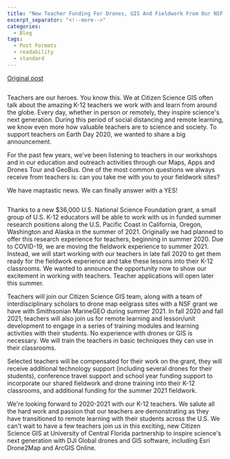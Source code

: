 ```yaml
---
title: "New Teacher Funding For Drones, GIS And Fieldwork From Our NSF Grant"
excerpt_separator: "<!--more-->"
categories:
  - Blog
tags:
  - Post Formats
  - readability
  - standard
---
```

[Original post](https://www.citizensciencegis.org/blog/new-teacher-funding-for-drones-gis-and-fieldwork-from-our-nsf-grant)

<img src="{{ site.url }}{{ site.baseurl }}/assets/images/Posts/2020042201.jpg" alt="">

Teachers are our heroes. You know this. We at Citizen Science GIS often talk about the amazing K-12 teachers we work with and learn from around the globe. Every day, whether in person or remotely, they inspire science's next generation. During this period of social distancing and remote learning, we know even more how valuable teachers are to science and society. To support teachers on Earth Day 2020, we wanted to share a big announcement.

For the past few years, we've been listening to teachers in our workshops and in our education and outreach activities through our Maps, Apps and Drones Tour and GeoBus. One of the most common questions we always receive from teachers is: can you take me with you to your fieldwork sites?

We have maptastic news. We can finally answer with a YES!

<img src="{{ site.url }}{{ site.baseurl }}/assets/images/Posts/2020042202.png" alt="">

Thanks to a new $36,000 U.S. National Science Foundation grant, a small group of U.S. K-12 educators will be able to work with us in funded summer research positions along the U.S. Pacific Coast in California, Oregon, Washington and Alaska in the summer of 2021. Originally we had planned to offer this research experience for teachers, beginning in summer 2020. Due to COVID-19, we are moving the fieldwork experience to summer 2021. Instead, we will start working with our teachers in late fall 2020 to get them ready for the fieldwork experience and take these lessons into their K-12 classrooms. We wanted to announce the opportunity now to show our excitement in working with teachers. Teacher applications will open later this summer.

Teachers will join our Citizen Science GIS team, along with a team of interdisciplinary scholars to drone map eelgrass sites with a NSF grant we have with Smithsonian MarineGEO during summer 2021. In fall 2020 and fall 2021, teachers will also join us for remote learning and lesson/unit development to engage in a series of training modules and learning activities with their students. No experience with drones or GIS is necessary. We will train the teachers in basic techniques they can use in their classrooms.

Selected teachers will be compensated for their work on the grant, they will receive additional technology support (including several drones for their students), conference travel support and school year funding support to incorporate our shared fieldwork and drone training into their K-12 classrooms, and additional funding for the summer 2021 fieldwork.

We're looking forward to 2020-2021 with our K-12 teachers. We salute all the hard work and passion that our teachers are demonstrating as they have transitioned to remote learning with their students across the U.S. We can't wait to have a few teachers join us in this exciting, new Citizen Science GIS at University of Central Florida partnership to inspire science's next generation with DJI Global drones and GIS software, including Esri Drone2Map and ArcGIS Online.